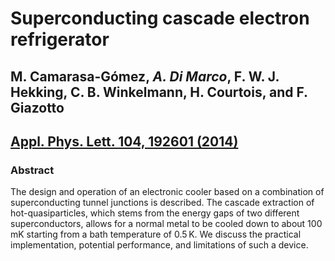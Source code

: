# Superconducting cascade electron refrigerator

## M. Camarasa-Gómez, _A. Di Marco_, F. W. J. Hekking, C. B. Winkelmann, H. Courtois, and F. Giazotto
## [Appl. Phys. Lett. 104, 192601 (2014)](https://aip.scitation.org/doi/full/10.1063/1.4876478)

### Abstract
The design and operation of an electronic cooler based on a combination of superconducting tunnel junctions is described. The cascade extraction of hot-quasiparticles, which stems from the energy gaps of two different superconductors, allows for a normal metal to be cooled down to about 100 mK starting from a bath temperature of 0.5 K. We discuss the practical implementation, potential performance, and limitations of such a device.
